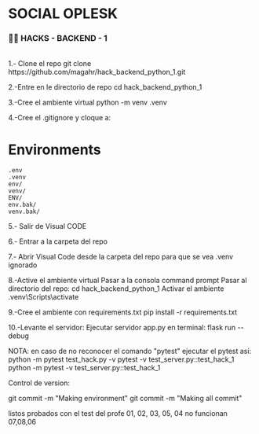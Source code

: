 # SOCIAL OPLESK
### 🏴‍☠️ HACKS - BACKEND - 1

<br/>
1.- Clone el repo
    git clone https://github.com/magahr/hack_backend_python_1.git

2.-Entre en le directorio de repo 
   cd hack_backend_python_1

3.-Cree el ambiente virtual
   python  -m venv .venv

4.-Cree el .gitignore y cloque a:
   # Environments
    .env
    .venv
    env/
    venv/
    ENV/
    env.bak/
    venv.bak/   
5.- Salir de Visual CODE

6.- Entrar a la carpeta del repo

7.- Abrir Visual Code desde la carpeta del repo para que se vea .venv ignorado

8.-Active el ambiente virtual
   Pasar a la consola command prompt
   Pasar al directorio del repo:
      cd hack_backend_python_1
   Activar el ambiente
   .venv\Scripts\activate

9.-Cree el ambiente con requirements.txt
   pip install -r requirements.txt 

10.-Levante el servidor:
   Ejecutar servidor app.py en terminal: 
   flask run --debug 


NOTA: en caso de no reconocer el comando "pytest"
          ejecutar el pytest así: python -m pytest test_hack.py -v
                                  pytest -v test_server.py::test_hack_1
                        python -m pytest -v test_server.py::test_hack_1

Control de version:

git commit -m "Making environment"
git commit -m "Making all commit"

listos probados con el test del profe
01, 02, 03, 05, 04
no funcionan
07,08,06
